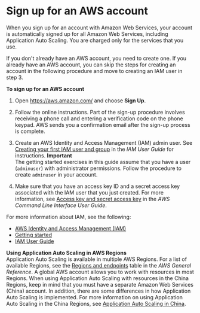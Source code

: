 # Sign up for an AWS account<a name="sign-up-for-aws"></a>

When you sign up for an account with Amazon Web Services, your account is automatically signed up for all Amazon Web Services, including Application Auto Scaling\. You are charged only for the services that you use\. 

If you don't already have an AWS account, you need to create one\. If you already have an AWS account, you can skip the steps for creating an account in the following procedure and move to creating an IAM user in step 3\.<a name="set-up-aws-account"></a>

**To sign up for an AWS account**

1. Open [https://aws\.amazon\.com/](https://aws.amazon.com/) and choose **Sign Up**\.

1. Follow the online instructions\. Part of the sign\-up procedure involves receiving a phone call and entering a verification code on the phone keypad\. AWS sends you a confirmation email after the sign\-up process is complete\.

1. Create an AWS Identity and Access Management \(IAM\) admin user\. See [Creating your first IAM user and group](https://docs.aws.amazon.com/IAM/latest/UserGuide/getting-started_create-admin-group.html) in the *IAM User Guide* for instructions\. 
**Important**  
The getting started exercises in this guide assume that you have a user \(`adminuser`\) with administrator permissions\. Follow the procedure to create `adminuser` in your account\.

1. Make sure that you have an access key ID and a secret access key associated with the IAM user that you just created\. For more information, see [Access key and secret access key](https://docs.aws.amazon.com/cli/latest/userguide/cli-chap-configure.html#cli-quick-configuration-creds) in the *AWS Command Line Interface User Guide*\.

For more information about IAM, see the following:
+ [AWS Identity and Access Management \(IAM\)](https://aws.amazon.com/iam/)
+ [Getting started](https://docs.aws.amazon.com/IAM/latest/UserGuide/getting-started.html)
+ [IAM User Guide](https://docs.aws.amazon.com/IAM/latest/UserGuide/)

**Using Application Auto Scaling in AWS Regions**  
Application Auto Scaling is available in multiple AWS Regions\. For a list of available Regions, see the [Regions and endpoints](https://docs.aws.amazon.com/general/latest/gr/as-app.html) table in the *AWS General Reference*\. A global AWS account allows you to work with resources in most Regions\. When using Application Auto Scaling with resources in the China Regions, keep in mind that you must have a separate Amazon Web Services \(China\) account\. In addition, there are some differences in how Application Auto Scaling is implemented\. For more information on using Application Auto Scaling in the China Regions, see [Application Auto Scaling in China](https://docs.amazonaws.cn/en_us/aws/latest/userguide/application-auto-scaling.html)\.